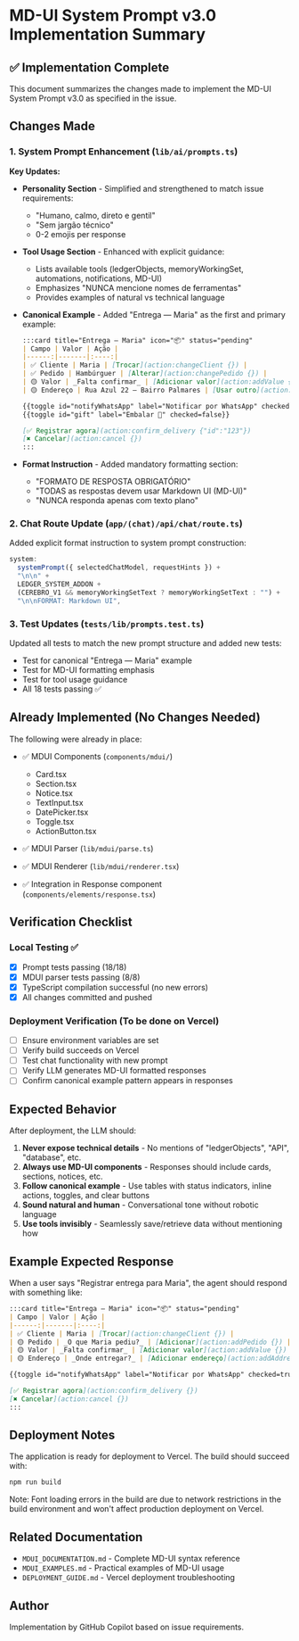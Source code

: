 # MD-UI System Prompt v3.0 Implementation Summary

## ✅ Implementation Complete

This document summarizes the changes made to implement the MD-UI System Prompt v3.0 as specified in the issue.

## Changes Made

### 1. System Prompt Enhancement (`lib/ai/prompts.ts`)

**Key Updates:**
- **Personality Section** - Simplified and strengthened to match issue requirements:
  - "Humano, calmo, direto e gentil"
  - "Sem jargão técnico"
  - 0-2 emojis per response
  
- **Tool Usage Section** - Enhanced with explicit guidance:
  - Lists available tools (ledgerObjects, memoryWorkingSet, automations, notifications, MD-UI)
  - Emphasizes "NUNCA mencione nomes de ferramentas"
  - Provides examples of natural vs technical language
  
- **Canonical Example** - Added "Entrega — Maria" as the first and primary example:
  ```markdown
  :::card title="Entrega — Maria" icon="📦" status="pending"
  | Campo | Valor | Ação |
  |------:|-------|:----:|
  | ✅ Cliente | Maria | [Trocar](action:changeClient {}) |
  | ✅ Pedido | Hambúrguer | [Alterar](action:changePedido {}) |
  | 🟡 Valor | _Falta confirmar_ | [Adicionar valor](action:addValue {}) |
  | 🟡 Endereço | Rua Azul 22 — Bairro Palmares | [Usar outro](action:changeAddress {}) |
  
  {{toggle id="notifyWhatsApp" label="Notificar por WhatsApp" checked=true}}
  {{toggle id="gift" label="Embalar 🎁" checked=false}}
  
  [✅ Registrar agora](action:confirm_delivery {"id":"123"})
  [✖️ Cancelar](action:cancel {})
  :::
  ```

- **Format Instruction** - Added mandatory formatting section:
  - "FORMATO DE RESPOSTA OBRIGATÓRIO"
  - "TODAS as respostas devem usar Markdown UI (MD-UI)"
  - "NUNCA responda apenas com texto plano"

### 2. Chat Route Update (`app/(chat)/api/chat/route.ts`)

Added explicit format instruction to system prompt construction:
```typescript
system:
  systemPrompt({ selectedChatModel, requestHints }) +
  "\n\n" +
  LEDGER_SYSTEM_ADDON +
  (CEREBRO_V1 && memoryWorkingSetText ? memoryWorkingSetText : "") +
  "\n\nFORMAT: Markdown UI",
```

### 3. Test Updates (`tests/lib/prompts.test.ts`)

Updated all tests to match the new prompt structure and added new tests:
- Test for canonical "Entrega — Maria" example
- Test for MD-UI formatting emphasis
- Test for tool usage guidance
- All 18 tests passing ✅

## Already Implemented (No Changes Needed)

The following were already in place:
- ✅ MDUI Components (`components/mdui/`)
  - Card.tsx
  - Section.tsx
  - Notice.tsx
  - TextInput.tsx
  - DatePicker.tsx
  - Toggle.tsx
  - ActionButton.tsx
  
- ✅ MDUI Parser (`lib/mdui/parse.ts`)
- ✅ MDUI Renderer (`lib/mdui/renderer.tsx`)
- ✅ Integration in Response component (`components/elements/response.tsx`)

## Verification Checklist

### Local Testing ✅
- [x] Prompt tests passing (18/18)
- [x] MDUI parser tests passing (8/8)
- [x] TypeScript compilation successful (no new errors)
- [x] All changes committed and pushed

### Deployment Verification (To be done on Vercel)
- [ ] Ensure environment variables are set
- [ ] Verify build succeeds on Vercel
- [ ] Test chat functionality with new prompt
- [ ] Verify LLM generates MD-UI formatted responses
- [ ] Confirm canonical example pattern appears in responses

## Expected Behavior

After deployment, the LLM should:
1. **Never expose technical details** - No mentions of "ledgerObjects", "API", "database", etc.
2. **Always use MD-UI components** - Responses should include cards, sections, notices, etc.
3. **Follow canonical example** - Use tables with status indicators, inline actions, toggles, and clear buttons
4. **Sound natural and human** - Conversational tone without robotic language
5. **Use tools invisibly** - Seamlessly save/retrieve data without mentioning how

## Example Expected Response

When a user says "Registrar entrega para Maria", the agent should respond with something like:

```markdown
:::card title="Entrega — Maria" icon="📦" status="pending"
| Campo | Valor | Ação |
|------:|-------|:----:|
| ✅ Cliente | Maria | [Trocar](action:changeClient {}) |
| 🟡 Pedido | _O que Maria pediu?_ | [Adicionar](action:addPedido {}) |
| 🟡 Valor | _Falta confirmar_ | [Adicionar valor](action:addValue {}) |
| 🟡 Endereço | _Onde entregar?_ | [Adicionar endereço](action:addAddress {}) |

{{toggle id="notifyWhatsApp" label="Notificar por WhatsApp" checked=true}}

[✅ Registrar agora](action:confirm_delivery {})
[✖️ Cancelar](action:cancel {})
:::
```

## Deployment Notes

The application is ready for deployment to Vercel. The build should succeed with:
```bash
npm run build
```

Note: Font loading errors in the build are due to network restrictions in the build environment and won't affect production deployment on Vercel.

## Related Documentation

- `MDUI_DOCUMENTATION.md` - Complete MD-UI syntax reference
- `MDUI_EXAMPLES.md` - Practical examples of MD-UI usage
- `DEPLOYMENT_GUIDE.md` - Vercel deployment troubleshooting

## Author

Implementation by GitHub Copilot based on issue requirements.
